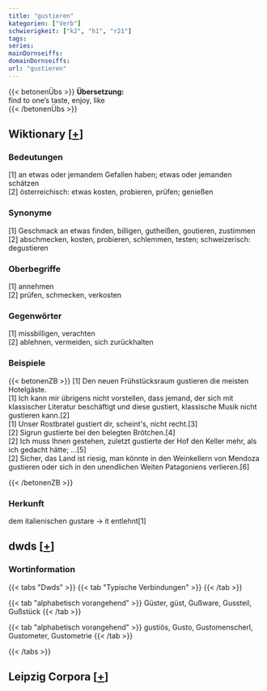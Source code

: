 ```yaml
---
title: "gustieren"
kategorien: ["Verb"]
schwierigkeit: ["k2", "h1", "r21"]
tags:
series:
mainDornseiffs:
domainDornseiffs:
url: "gustieren"
---
```


{{< betonenÜbs >}}
**Übersetzung:**  
find to one’s taste, enjoy, like  
{{< /betonenÜbs >}}

## Wiktionary [[+](https://de.wiktionary.org/wiki/gustieren)]

### Bedeutungen
[1] an etwas oder jemandem Gefallen haben; etwas oder jemanden schätzen  
[2] österreichisch: etwas kosten, probieren, prüfen; genießen  

### Synonyme
[1] Geschmack an etwas finden, billigen, gutheißen, goutieren, zustimmen  
[2] abschmecken, kosten, probieren, schlemmen, testen; schweizerisch: degustieren  

### Oberbegriffe
[1] annehmen  
[2] prüfen, schmecken, verkosten  

### Gegenwörter
[1] missbilligen, verachten  
[2] ablehnen, vermeiden, sich zurückhalten  

### Beispiele
{{< betonenZB >}}
[1] Den neuen Frühstücksraum gustieren die meisten Hotelgäste.  
[1] Ich kann mir übrigens nicht vorstellen, dass jemand, der sich mit klassischer Literatur beschäftigt und diese gustiert, klassische Musik nicht gustieren kann.[2]  
[1] Unser Rostbratel gustiert dir, scheint's, nicht recht.[3]  
[2] Sigrun gustierte bei den belegten Brötchen.[4]  
[2] Ich muss Ihnen gestehen, zuletzt gustierte der Hof den Keller mehr, als ich gedacht hätte; …[5]  
[2] Sicher, das Land ist riesig, man könnte in den Weinkellern von Mendoza gustieren oder sich in den unendlichen Weiten Patagoniens verlieren.[6]  

{{< /betonenZB >}}
### Herkunft
dem italienischen gustare → it entlehnt[1]  



## dwds [[+](https://www.dwds.de/wb/gustieren)]

### Wortinformation
{{< tabs "Dwds" >}}
{{< tab "Typische Verbindungen" >}}
{{< /tab >}}

{{< tab "alphabetisch vorangehend" >}}
Güster, güst, Gußware, Gussteil, Gußstück
{{< /tab >}}

{{< tab "alphabetisch vorangehend" >}}
gustiös, Gusto, Gustomenscherl, Gustometer, Gustometrie
{{< /tab >}}

{{< /tabs >}}

## Leipzig Corpora [[+](https://corpora.uni-leipzig.de/en/res?word=gustieren&corpusId=deu_newscrawl-public_2018)]

